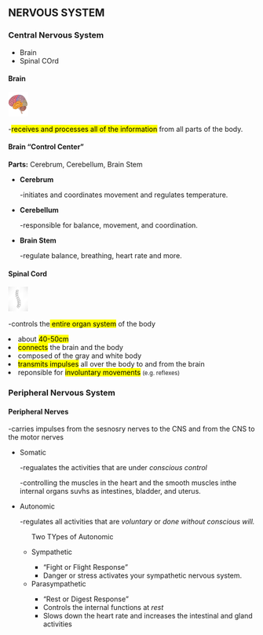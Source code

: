 <!DOCTYPE html>
<html>
	<body>
<h2> NERVOUS SYSTEM </h2>
<h3>Central Nervous System</h3>
<ul>
  <li>Brain</li>
  <li>Spinal COrd</li>
</ul>

<h4>Brain</h4>
<img src="brain.jpg" alt="brain" width="40px" height="50px">
<p>-<mark>receives and processes all of the information</mark> from all parts of the body.</p>

<h4>Brain <q>Control Center</q></h4>
<p><b>Parts:</b> Cerebrum, Cerebellum, Brain Stem</p>

<ul>
<li>
<strong>Cerebrum</strong>
</li>
<p>-initiates and coordinates movement and regulates temperature.</p>

<li>
<strong>Cerebellum</strong>
</li>
<p>-responsible for balance, movement, and coordination.</p>

<li>
<strong>Brain Stem</strong>
</li>
<p>-regulate balance, breathing, heart rate and more.</p>
</ul>

<h4>Spinal Cord</h4>
<img src="spinalcord.jpg" alt="spinal cord" width="40px" height="50px">
<p>-controls the<mark> entire organ system</mark> of the body</p>
<li> about <mark>40-50cm</mark></li>
<li><mark>connects</mark> the brain and the body</li>
<li>composed of the gray and white body</li>
<li><mark>transmits impulses</mark> all over the body to and from the brain</li>
<li>reponsible for <mark>involuntary movements</mark> <small>(e.g. reflexes)</small></li>

<h3>Peripheral Nervous System</h3>

<h4> Peripheral Nerves</h4>
<p>-carries impulses from the sesnosry nerves to the CNS and from the CNS to the motor nerves</p>

<ul> 
<li>Somatic</li>
<p>-regualates the activities that are under <i>conscious control</i></p>
<p>-controlling the muscles in the heart and the smooth muscles inthe internal organs suvhs as intestines, bladder, and uterus.</p>
</ul>

<ul>
<li>Autonomic
<p>-regulates all activities that are <i>voluntary</i> or <i>done without conscious will.</i></p>
   <ul>
   <p> Two TYpes of Autonomic</p>
   </ul>
      <ul>
	  <li>Sympathetic</li>
	    <ul>
	    <li><q>Fight or Flight Response</q></li>
		<li>Danger or stress activates your sympathetic nervous system.</li>
		</ul>
	  <li>Parasympathetic</li>
	    <ul>
		<li><q>Rest or Digest Response</q></li>
		<li>Controls the internal functions at <i>rest</i></li>
		<li>Slows down the heart rate and increases the intestinal and gland activities</li>
		</ul>
      </ul>			  
</li>
</ul>
</div>
</body>
</html>
	


